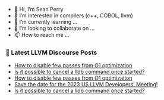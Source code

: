 - 👋 Hi, I’m Sean Perry
- 👀 I’m interested in compilers (c++, COBOL, llvm)
- 🌱 I’m currently learning ...
- 💞️ I’m looking to collaborate on ...
- 📫 How to reach me ...

<!---
s66perry/s66perry is a ✨ special ✨ repository because its `README.md` (this file) appears on your GitHub profile.
You can click the Preview link to take a look at your changes.
--->
### 📕 Latest LLVM Discourse Posts

<!-- DISCOURSE-LLVM:START -->
- [How to disable few passes from O1 optimization](https://discourse.llvm.org/t/how-to-disable-few-passes-from-o1-optimization/70845#post_4)
- [Is it possible to cancel a lldb command once started?](https://discourse.llvm.org/t/is-it-possible-to-cancel-a-lldb-command-once-started/70847#post_2)
- [How to disable few passes from O1 optimization](https://discourse.llvm.org/t/how-to-disable-few-passes-from-o1-optimization/70845#post_3)
- [Save the date for the 2023 US LLVM Developers&#39; Meeting!](https://discourse.llvm.org/t/save-the-date-for-the-2023-us-llvm-developers-meeting/70848#post_1)
- [Is it possible to cancel a lldb command once started?](https://discourse.llvm.org/t/is-it-possible-to-cancel-a-lldb-command-once-started/70847#post_1)
<!-- DISCOURSE-LLVM:END -->
